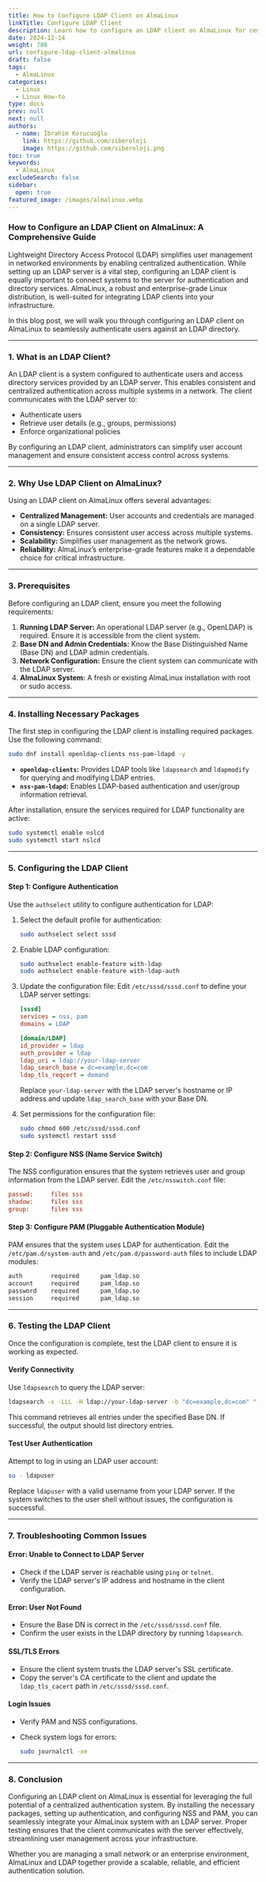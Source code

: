 ```yaml
---
title: How to Configure LDAP Client on AlmaLinux
linkTitle: Configure LDAP Client
description: Learn how to configure an LDAP client on AlmaLinux for centralized authentication. Follow this step-by-step guide to integrate LDAP and streamline user management.
date: 2024-12-14
weight: 780
url: configure-ldap-client-almalinux
draft: false
tags:
  - AlmaLinux
categories:
  - Linux
  - Linux How-to
type: docs
prev: null
next: null
authors:
  - name: İbrahim Korucuoğlu
    link: https://github.com/siberoloji
    image: https://github.com/siberoloji.png
toc: true
keywords:
  - AlmaLinux
excludeSearch: false
sidebar:
  open: true
featured_image: /images/almalinux.webp
---
```

### How to Configure an LDAP Client on AlmaLinux: A Comprehensive Guide

Lightweight Directory Access Protocol (LDAP) simplifies user management in networked environments by enabling centralized authentication. While setting up an LDAP server is a vital step, configuring an LDAP client is equally important to connect systems to the server for authentication and directory services. AlmaLinux, a robust and enterprise-grade Linux distribution, is well-suited for integrating LDAP clients into your infrastructure.

In this blog post, we will walk you through configuring an LDAP client on AlmaLinux to seamlessly authenticate users against an LDAP directory.

---

### **1. What is an LDAP Client?**

An LDAP client is a system configured to authenticate users and access directory services provided by an LDAP server. This enables consistent and centralized authentication across multiple systems in a network. The client communicates with the LDAP server to:

- Authenticate users
- Retrieve user details (e.g., groups, permissions)
- Enforce organizational policies

By configuring an LDAP client, administrators can simplify user account management and ensure consistent access control across systems.

---

### **2. Why Use LDAP Client on AlmaLinux?**

Using an LDAP client on AlmaLinux offers several advantages:

- **Centralized Management:** User accounts and credentials are managed on a single LDAP server.
- **Consistency:** Ensures consistent user access across multiple systems.
- **Scalability:** Simplifies user management as the network grows.
- **Reliability:** AlmaLinux’s enterprise-grade features make it a dependable choice for critical infrastructure.

---

### **3. Prerequisites**

Before configuring an LDAP client, ensure you meet the following requirements:

1. **Running LDAP Server:** An operational LDAP server (e.g., OpenLDAP) is required. Ensure it is accessible from the client system.
2. **Base DN and Admin Credentials:** Know the Base Distinguished Name (Base DN) and LDAP admin credentials.
3. **Network Configuration:** Ensure the client system can communicate with the LDAP server.
4. **AlmaLinux System:** A fresh or existing AlmaLinux installation with root or sudo access.

---

### **4. Installing Necessary Packages**

The first step in configuring the LDAP client is installing required packages. Use the following command:

```bash
sudo dnf install openldap-clients nss-pam-ldapd -y
```

- **`openldap-clients`:** Provides LDAP tools like `ldapsearch` and `ldapmodify` for querying and modifying LDAP entries.
- **`nss-pam-ldapd`:** Enables LDAP-based authentication and user/group information retrieval.

After installation, ensure the services required for LDAP functionality are active:

```bash
sudo systemctl enable nslcd
sudo systemctl start nslcd
```

---

### **5. Configuring the LDAP Client**

#### **Step 1: Configure Authentication**

Use the `authselect` utility to configure authentication for LDAP:

1. Select the default profile for authentication:

   ```bash
   sudo authselect select sssd
   ```

2. Enable LDAP configuration:

   ```bash
   sudo authselect enable-feature with-ldap
   sudo authselect enable-feature with-ldap-auth
   ```

3. Update the configuration file:
   Edit `/etc/sssd/sssd.conf` to define your LDAP server settings:

   ```ini
   [sssd]
   services = nss, pam
   domains = LDAP

   [domain/LDAP]
   id_provider = ldap
   auth_provider = ldap
   ldap_uri = ldap://your-ldap-server
   ldap_search_base = dc=example,dc=com
   ldap_tls_reqcert = demand
   ```

   Replace `your-ldap-server` with the LDAP server's hostname or IP address and update `ldap_search_base` with your Base DN.

4. Set permissions for the configuration file:

   ```bash
   sudo chmod 600 /etc/sssd/sssd.conf
   sudo systemctl restart sssd
   ```

#### **Step 2: Configure NSS (Name Service Switch)**

The NSS configuration ensures that the system retrieves user and group information from the LDAP server. Edit the `/etc/nsswitch.conf` file:

```ini
passwd:     files sss
shadow:     files sss
group:      files sss
```

#### **Step 3: Configure PAM (Pluggable Authentication Module)**

PAM ensures that the system uses LDAP for authentication. Edit the `/etc/pam.d/system-auth` and `/etc/pam.d/password-auth` files to include LDAP modules:

```bash
auth        required      pam_ldap.so
account     required      pam_ldap.so
password    required      pam_ldap.so
session     required      pam_ldap.so
```

---

### **6. Testing the LDAP Client**

Once the configuration is complete, test the LDAP client to ensure it is working as expected.

#### **Verify Connectivity**

Use `ldapsearch` to query the LDAP server:

```bash
ldapsearch -x -LLL -H ldap://your-ldap-server -b "dc=example,dc=com" "(objectclass=*)"
```

This command retrieves all entries under the specified Base DN. If successful, the output should list directory entries.

#### **Test User Authentication**

Attempt to log in using an LDAP user account:

```bash
su - ldapuser
```

Replace `ldapuser` with a valid username from your LDAP server. If the system switches to the user shell without issues, the configuration is successful.

---

### **7. Troubleshooting Common Issues**

#### **Error: Unable to Connect to LDAP Server**

- Check if the LDAP server is reachable using `ping` or `telnet`.
- Verify the LDAP server's IP address and hostname in the client configuration.

#### **Error: User Not Found**

- Ensure the Base DN is correct in the `/etc/sssd/sssd.conf` file.
- Confirm the user exists in the LDAP directory by running `ldapsearch`.

#### **SSL/TLS Errors**

- Ensure the client system trusts the LDAP server's SSL certificate.
- Copy the server's CA certificate to the client and update the `ldap_tls_cacert` path in `/etc/sssd/sssd.conf`.

#### **Login Issues**

- Verify PAM and NSS configurations.
- Check system logs for errors:

  ```bash
  sudo journalctl -xe
  ```

---

### **8. Conclusion**

Configuring an LDAP client on AlmaLinux is essential for leveraging the full potential of a centralized authentication system. By installing the necessary packages, setting up authentication, and configuring NSS and PAM, you can seamlessly integrate your AlmaLinux system with an LDAP server. Proper testing ensures that the client communicates with the server effectively, streamlining user management across your infrastructure.

Whether you are managing a small network or an enterprise environment, AlmaLinux and LDAP together provide a scalable, reliable, and efficient authentication solution.
